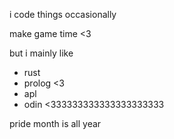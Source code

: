 i code things occasionally

make game time <3

but i mainly like
- rust
- prolog <3
- apl
- odin <333333333333333333333

pride month is all year
